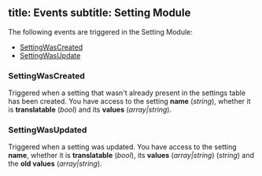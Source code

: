 title: Events
subtitle: Setting Module
-------

The following events are triggered in the Setting Module:

- [SettingWasCreated](#setting-was-created)
- [SettingWasUpdate](#setting-was-updated)


### <a name="setting-was-created" class="anchor" href="#setting-was-created"></a> SettingWasCreated

Triggered when a setting that wasn't already present in the settings table has been created. You have access to the setting **name** (*string*), whether it is **translatable** (*bool*) and its **values** (*array|string*).


### <a name="setting-was-updated" class="anchor" href="#setting-was-updated"></a> SettingWasUpdated


Triggered when a setting was updated. You have access to the setting **name**, whether it is **translatable** (*bool*), its **values** (*array|string*) (*string*) and the **old values** (*array|string*).